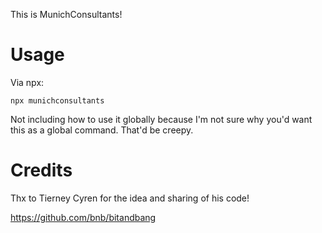This is MunichConsultants!

# Usage
Via npx:
```
npx munichconsultants
```

Not including how to use it globally because I'm not sure why you'd want this as a global command. That'd be creepy.

# Credits
Thx to Tierney Cyren for the idea and sharing of his code!

https://github.com/bnb/bitandbang